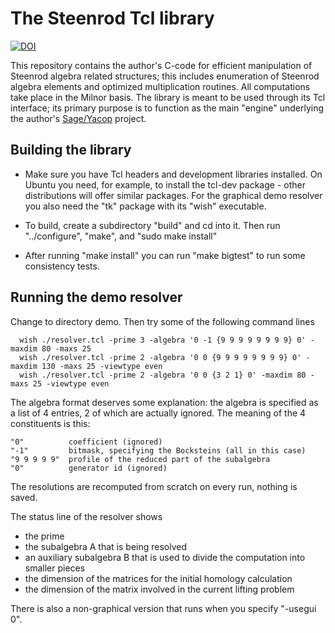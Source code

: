# The Steenrod Tcl library

[![DOI](https://zenodo.org/badge/DOI/10.5281/zenodo.3473101.svg)](https://doi.org/10.5281/zenodo.3473101)

This repository contains the author's C-code for efficient manipulation
of Steenrod algebra related structures; this includes enumeration of Steenrod
algebra elements and optimized multiplication routines. All computations
take place in the Milnor basis. The library is meant to be used through its
Tcl interface; its primary purpose is to function as the main "engine"
underlying the author's [Sage/Yacop](https://github.com/cnassau/yacop-sage) project.

## Building the library

* Make sure you have Tcl headers and development libraries installed. On Ubuntu
you need, for example, to install the tcl-dev package - other distributions will
offer similar packages. For the graphical demo resolver you also need the "tk"
package with its "wish" executable.

* To build, create a subdirectory "build" and cd into it. Then run "../configure", "make", and "sudo make install"

* After running "make install" you can run "make bigtest" to run some consistency tests.

## Running the demo resolver

Change to directory demo. Then try some of the following command lines

```
  wish ./resolver.tcl -prime 3 -algebra '0 -1 {9 9 9 9 9 9 9 9} 0' -maxdim 80 -maxs 25
  wish ./resolver.tcl -prime 2 -algebra '0 0 {9 9 9 9 9 9 9 9} 0' -maxdim 130 -maxs 25 -viewtype even
  wish ./resolver.tcl -prime 2 -algebra '0 0 {3 2 1} 0' -maxdim 80 -maxs 25 -viewtype even
```

The algebra format deserves some explanation: the algebra is specified as
a list of 4 entries, 2 of which are actually ignored. The meaning of the 4 constituents
is this:

    "0"          coefficient (ignored)
    "-1"         bitmask, specifying the Bocksteins (all in this case)
    "9 9 9 9 9"  profile of the reduced part of the subalgebra     
    "0"          generator id (ignored)

The resolutions are recomputed from scratch on every run, nothing is saved.

The status line of the resolver shows
  - the prime
  - the subalgebra A that is being resolved
  - an auxiliary subalgebra B that is used to divide the computation into smaller pieces 
  - the dimension of the matrices for the initial homology calculation
  - the dimension of the matrix involved in the current lifting problem

There is also a non-graphical version that runs when you specify "-usegui 0".
